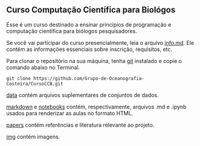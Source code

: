 ## Curso Computação Científica para Biológos

Esse é um curso destinado a ensinar princípios de programação e computação científica para biólogos pesquisadores.

Se você vai participar do curso presencialmente, leia o arquivo [info.md](./info.md). Ele contém as informações essenciais sobre inscrição, requisitos, etc.

Para clonar o repositório na sua máquina, tenha [git](https://git-scm.com/downloads) instalado e copie o comando abaixo no Terminal. 

```git clone https://github.com/Grupo-de-Oceanografia-Costeira/CursoCCB.git```

[data](./data) contém arquivos suplementares de conjuntos de dados.

[markdown](./markdown) e [notebooks](./notebooks) contém, respectivamente, arquivos .md e .ipynb usados para renderizar as aulas no formato HTML.

[papers](./papers) contém referências e literatura relevante ao projeto.

[img](./img) contém imagens.

